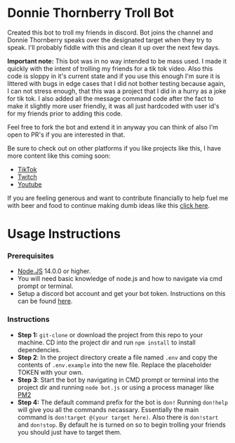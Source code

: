 # **Donnie Thornberry Troll Bot**

Created this bot to troll my friends in discord. Bot joins the channel and Donnie Thornberry speaks over the designated target when they try to speak. I'll probably fiddle with this and clean it up over the next few days.

**Important note:** This bot was in no way intended to be mass used. I made it quickly with the intent of trolling my friends for a tik tok video. Also this code is sloppy in it's current state and if you use this enough I'm sure it is littered with bugs in edge cases that I did not bother testing because again, I can not stress enough, that this was a project that I did in a hurry as a joke for tik tok. I also added all the message command code after the fact to make it slightly more user friendly, it was all just hardcoded with user id's for my friends prior to adding this code.

Feel free to fork the bot and extend it in anyway you can think of also I'm open to PR's if you are interested in that.

Be sure to check out on other platforms if you like projects like this, I have more content like this coming soon:
- [TikTok](https://www.tiktok.com/@aaronr5)
- [Twitch](https://www.twitch.tv/aaronr5)
- [Youtube](https://www.youtube.com/channel/UCfNFc0X3bXxhxm74hmqfUhA)

If you are feeling generous and want to contribute financially to help fuel me with beer and food to continue making dumb ideas like this [click here](https://streamlabs.com/aaronr5/tip).
# Usage Instructions

### **Prerequisites**

- [Node.JS](https://nodejs.org/en/) 14.0.0 or higher.
- You will need basic knowledge of node.js and how to navigate via cmd prompt or terminal.
- Setup a discord bot account and get your bot token. Instructions on this can be found [here](https://discordjs.guide/preparations/setting-up-a-bot-application.html#keeping-your-token-safe).

### **Instructions**
- **Step 1:** `git-clone` or download the project from this repo to your machine. CD into the project dir and run `npm install` to install dependencies.
- **Step 2**: In the project directory create a file named `.env` and copy the contents of `.env.example` into the new file. Replace the placeholder TOKEN with your own.
- **Step 3**: Start the bot by navigating in CMD prompt or terminal into the project dir and running `node bot.js` or using a process manager like [PM2](https://www.npmjs.com/package/pm2)
- **Step 4:** The default command prefix for the bot is `don!` Running `don!help` will give you all the commands necassary. Essentially the main command is `don!target @(your target here)`. Also there is `don!start` and `don!stop`. By default he is turned on so to begin trolling your friends you should just have to target them.